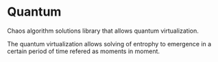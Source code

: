 # Quantum
Chaos algorithm solutions library that allows quantum virtualization.

The quantum virtualization allows solving of entrophy to emergence in a certain period of time refered as moments in moment.
